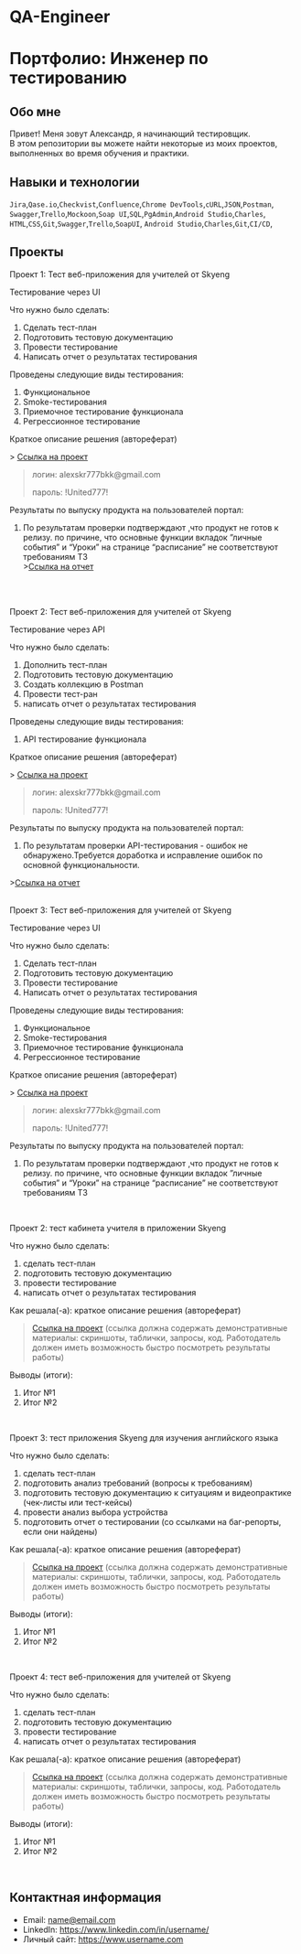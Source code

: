 # QA-Engineer
# Портфолио: Инженер по тестированию

## Обо мне 

Привет! Меня зовут Александр, я начинающий тестировщик. <br>
В этом репозитории вы можете найти некоторые из моих проектов, выполненных во время обучения и практики.
<br>

## Навыки и технологии

``Jira``,``Qase.io``,``Checkvist``,``Confluence``,``Chrome DevTools``,``сURL``,``JSON``,``Postman``,<br>
``Swagger``,``Trello``,``Mockoon``,``Soap UI``,``SQL``,``PgAdmin``,``Android Studio``,``Charles``,<br>
``HTML``,``CSS``,``Git``,``Swagger``,``Trello``,``SoapUI``, ``Android Studio``,``Charles``,``Git``,``CI/CD``,<br>

## Проекты

<p> Проект 1: Тест веб-приложения для учителей от Skyeng</p>

<p>Тестирование через UI<p>
<p>Что нужно было сделать:<p>  
<ol>
  <li>Сделать тест-план</li>
  <li>Подготовить тестовую документацию</li>
  <li>Провести тестирование</li>
  <li>Написать отчет о результатах тестирования</li>
</ol>

<p>Проведены следующие виды тестирования:<p>
<ol>
  <li>Функциональное</li>
  <li>Smoke-тестирования</li>
  <li>Приемочное тестирование функционала</li>
  <li>Регрессионное тестирование</li>
</ol>
<p>Краткое описание решения (автореферат)<p>
> <a href="https://alex777bkk.atlassian.net/wiki/spaces/CW1/pages/1867777/-+1">Ссылка на проект</a>
   
> <p> логин: alexskr777bkk@gmail.com </p>
> <p> пароль: !United777!</p>

<p>Результаты по выпуску продукта на пользователей портал:<p>
<ol>
  <li>По результатам проверки подтверждают ,что продукт не готов к релизу. по причине, что основные функции вкладок ”личные события” и “Уроки”  на странице “расписание” не соответствуют требованиям ТЗ</li>
  ><a href="https://alex777bkk.atlassian.net/wiki/spaces/CW1/pages/4390935">Ссылка на отчет</a>
</ol>
<br> 

<br> 
<p> Проект 2: Тест веб-приложения для учителей от Skyeng</p>

<p>Тестирование через API<p>
<p>Что нужно было сделать:<p> 
<ol>
  <li>Дополнить тест-план</li>
  <li>Подготовить тестовую документацию</li>
  <li>Создать коллекцию в Postman</li>
  <li>Провести тест-ран</li>
  <li>написать отчет о результатах тестирования</li>
</ol>

<p>Проведены следующие виды тестирования:<p>
<ol>
  <li>API тестирование функционала</li>
</ol>
<p>Краткое описание решения (автореферат)<p>
> <a href="https://alex777bkk.atlassian.net/wiki/spaces/CW1/pages/1867777/-+1">Ссылка на проект</a>
   
> <p> логин: alexskr777bkk@gmail.com </p>
> <p> пароль: !United777!</p>

<p>Результаты по выпуску продукта на пользователей портал:<p>
<ol>
  <li>По результатам проверки API-тестирования - ошибок не обнаружено.Требуется доработка и исправление ошибок по основной функциональности.</li>
</ol>
><a href="https://alex777bkk.atlassian.net/wiki/spaces/CW1/pages/4390935">Ссылка на отчет</a>
<br> 

<br> 
<p> Проект 3: Тест веб-приложения для учителей от Skyeng</p>

<p>Тестирование через UI<p>
<p>Что нужно было сделать:<p>  
<ol>
  <li>Сделать тест-план</li>
  <li>Подготовить тестовую документацию</li>
  <li>Провести тестирование</li>
  <li>Написать отчет о результатах тестирования</li>
</ol>

<p>Проведены следующие виды тестирования:<p>
<ol>
  <li>Функциональное</li>
  <li>Smoke-тестирования</li>
  <li>Приемочное тестирование функционала</li>
  <li>Регрессионное тестирование</li>
</ol>
<p>Краткое описание решения (автореферат)<p>
> <a href="https://alex777bkk.atlassian.net/wiki/spaces/CW1/pages/1867777/-+1">Ссылка на проект</a>
   
> <p> логин: alexskr777bkk@gmail.com </p>
> <p> пароль: !United777!</p>

<p>Результаты по выпуску продукта на пользователей портал:<p>
<ol>
  <li>По результатам проверки подтверждают ,что продукт не готов к релизу. по причине, что основные функции вкладок ”личные события” и “Уроки”  на странице “расписание” не соответствуют требованиям ТЗ</li>
</ol>
<br> 
















<p> Проект 2: тест кабинета учителя в приложении Skyeng</p>
<p>Что нужно было сделать:<p>
<ol>
  <li>сделать тест-план </li>
  <li>подготовить тестовую документацию</li>
  <li>провести тестирование</li>
  <li>написать отчет о результатах тестирования</li>
</ol>

<p>Как решала(-а): краткое описание решения (автореферат)</p>

>  <a href="https://fogen.notion.site/fogen/1-2-Web-REST-API-Postman-5f1700d11e1840b2a4e244b38cb0190f">Ссылка на проект</a>
>   (ссылка должна содержать демонстративные материалы: скриншоты, таблички, запросы, код. Работодатель должен иметь возможность быстро посмотреть результаты работы)

<p>Выводы (итоги):<p>
<ol>
  <li>Итог №1</li>
  <li>Итог №2</li>
</ol>
<br> 

<p> Проект 3: тест приложения Skyeng для изучения английского языка</p>
<p>Что нужно было сделать:<p>
<ol>
  <li>сделать тест-план </li>
  <li>подготовить анализ требований (вопросы к требованиям)</li>
  <li>подготовить тестовую документацию к ситуациям и видеопрактике (чек-листы или тест-кейсы)</li>
  <li>провести анализ выбора устройства</li>
  <li>подготовить отчет о тестировании (со ссылками на баг-репорты, если они найдены)</li>
</ol>

<p>Как решала(-а): краткое описание решения (автореферат)</p>

> <a href="https://testqa35.atlassian.net/wiki/spaces/MP/pages/33272/EX1+1](https://fogen.notion.site/fogen/3-Mobile-Charles-044a1edfbda44d10bd029acae08e005e">Ссылка на проект</a>
>  (ссылка должна содержать демонстративные материалы: скриншоты, таблички, запросы, код. Работодатель должен иметь возможность быстро посмотреть результаты работы)

<p>Выводы (итоги):<p>
<ol>
  <li>Итог №1</li>
  <li>Итог №2</li>
</ol>

<br> 


<p>Проект 4: тест веб-приложения для учителей от Skyeng </p> 
<p>Что нужно было сделать:<p>
<ol>
  <li>сделать тест-план </li>
  <li>подготовить тестовую документацию</li>
  <li>провести тестирование</li>
  <li>написать отчет о результатах тестирования</li>
</ol>

<p>Как решала(-а): краткое описание решения (автореферат)</p> 

> <a href="https://www.example.com/my great page](https://eff.org](https://fogen.notion.site/fogen/27-05-22-12-22-QA-Engineer-82f93b5a6fe3444ab02f9ef1d6918218">Ссылка на проект</a>
>  (ссылка должна содержать демонстративные материалы: скриншоты, таблички, запросы, код. Работодатель должен иметь возможность быстро посмотреть результаты работы)

<p>Выводы (итоги):<p>
<ol>
  <li>Итог №1</li>
  <li>Итог №2</li>
</ol>

<br> 


## Контактная информация
- Email: name@email.com
- LinkedIn: https://www.linkedin.com/in/username/
- Личный сайт: https://www.username.com
